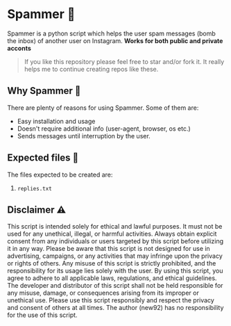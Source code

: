 # Spammer 🧨
Spammer is a python script which helps the user spam messages (bomb the inbox) of another user on Instagram. **Works for both public and private acconts**

> If you like this repository please feel free to star and/or fork it. It really helps me to continue creating repos like these.

## Why Spammer 🫣
There are plenty of reasons for using Spammer. Some of them are:
  - Easy installation and usage
  - Doesn't require additional info (user-agent, browser, os etc.)
  - Sends messages until interruption by the user.

## Expected files 📁
The files expected to be created are:
  1) `replies.txt`

## Disclaimer ⚠️
This script is intended solely for ethical and lawful purposes. It must not be used for any unethical, illegal, or harmful activities. Always obtain explicit consent from any individuals or users targeted by this script before utilizing it in any way.
Please be aware that this script is not designed for use in advertising, campaigns, or any activities that may infringe upon the privacy or rights of others. Any misuse of this script is strictly prohibited, and the responsibility for its usage lies solely with the user.
By using this script, you agree to adhere to all applicable laws, regulations, and ethical guidelines. The developer and distributor of this script shall not be held responsible for any misuse, damage, or consequences arising from its improper or unethical use.
Please use this script responsibly and respect the privacy and consent of others at all times. The author (new92) has no responsibility for the use of this script.
